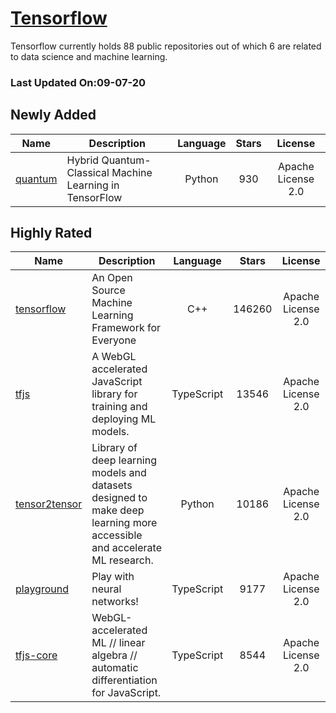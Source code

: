 # [Tensorflow](https://github.com/tensorflow)

Tensorflow currently holds 88 public repositories out of which 6 are related to data science and machine learning.

 ### Last Updated On:09-07-20

## Newly Added

| Name | Description | Language | Stars | License |
| ---- | ----------- | :--------: | :-----: | :-------: |
| [quantum](https://github.com/tensorflow/quantum) | Hybrid Quantum-Classical Machine Learning in TensorFlow | Python | 930 | Apache License 2.0 |

## Highly Rated

| Name | Description | Language | Stars | License |
| ---- | ----------- | :--------: | :-----: | :-------: |
 | [tensorflow](https://github.com/tensorflow/tensorflow) | An Open Source Machine Learning Framework for Everyone | C++ | 146260 | Apache License 2.0 |
| [tfjs](https://github.com/tensorflow/tfjs) | A WebGL accelerated JavaScript library for training and deploying ML models. | TypeScript | 13546 | Apache License 2.0 |
| [tensor2tensor](https://github.com/tensorflow/tensor2tensor) | Library of deep learning models and datasets designed to make deep learning more accessible and accelerate ML research. | Python | 10186 | Apache License 2.0 |
| [playground](https://github.com/tensorflow/playground) | Play with neural networks! | TypeScript | 9177 | Apache License 2.0 |
| [tfjs-core](https://github.com/tensorflow/tfjs-core) | WebGL-accelerated ML // linear algebra // automatic differentiation for JavaScript. | TypeScript | 8544 | Apache License 2.0 |
